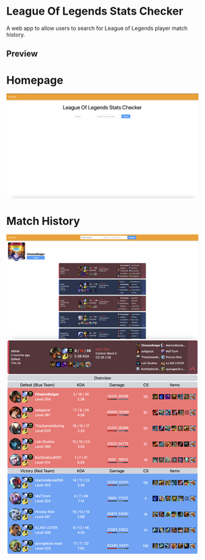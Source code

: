 # League Of Legends Stats Checker

A web app to allow users to search for League of Legends player match history.

## Preview

# Homepage
![til](./assets/preview/preview1.png)

# Match History
![til](./assets/preview/preview2.png)
![til](./assets/preview/preview3.png)

